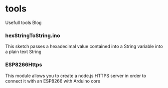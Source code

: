 # tools
Usefull tools Blog

### hexStringToString.ino
This sketch passes a hexadecimal value contained into a String variable into a plain text String

### ESP8266Https
This module allows you to create a node.js HTTPS server in order to connect it with an ESP8266 with Arduino core
